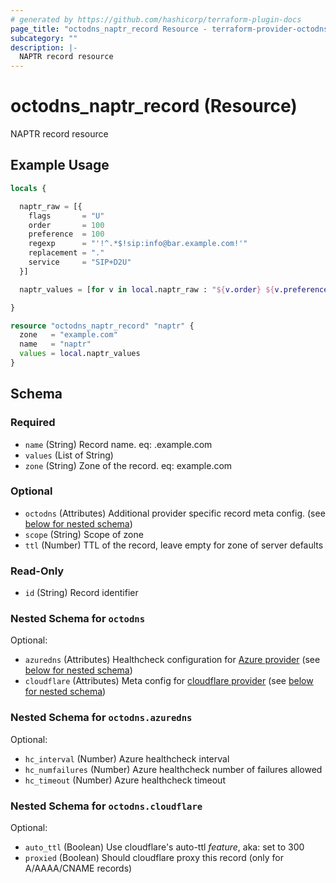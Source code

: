 ```yaml
---
# generated by https://github.com/hashicorp/terraform-plugin-docs
page_title: "octodns_naptr_record Resource - terraform-provider-octodns"
subcategory: ""
description: |-
  NAPTR record resource
---
```


# octodns_naptr_record (Resource)

NAPTR record resource

## Example Usage

```terraform
locals {

  naptr_raw = [{
    flags       = "U"
    order       = 100
    preference  = 100
    regexp      = "'!^.*$!sip:info@bar.example.com!'"
    replacement = "."
    service     = "SIP+D2U"
  }]

  naptr_values = [for v in local.naptr_raw : "${v.order} ${v.preference} ${v.flags} ${v.service} ${v.regexp} ${v.replacement}"]

}

resource "octodns_naptr_record" "naptr" {
  zone   = "example.com"
  name   = "naptr"
  values = local.naptr_values
}
```

<!-- schema generated by tfplugindocs -->
## Schema

### Required

- `name` (String) Record name. eq: <name>.example.com
- `values` (List of String)
- `zone` (String) Zone of the record. eq: example.com

### Optional

- `octodns` (Attributes) Additional provider specific record meta config. (see [below for nested schema](#nestedatt--octodns))
- `scope` (String) Scope of zone
- `ttl` (Number) TTL of the record, leave empty for zone of server defaults

### Read-Only

- `id` (String) Record identifier

<a id="nestedatt--octodns"></a>
### Nested Schema for `octodns`

Optional:

- `azuredns` (Attributes) Healthcheck configuration for [Azure provider](https://github.com/octodns/octodns-azure/?tab=readme-ov-file#healthchecks) (see [below for nested schema](#nestedatt--octodns--azuredns))
- `cloudflare` (Attributes) Meta config for [cloudflare provider](https://github.com/octodns/octodns-cloudflare/?tab=readme-ov-file#configuration) (see [below for nested schema](#nestedatt--octodns--cloudflare))

<a id="nestedatt--octodns--azuredns"></a>
### Nested Schema for `octodns.azuredns`

Optional:

- `hc_interval` (Number) Azure healthcheck interval
- `hc_numfailures` (Number) Azure healthcheck number of failures allowed
- `hc_timeout` (Number) Azure healthcheck timeout


<a id="nestedatt--octodns--cloudflare"></a>
### Nested Schema for `octodns.cloudflare`

Optional:

- `auto_ttl` (Boolean) Use cloudflare's auto-ttl *feature*, aka: set to 300
- `proxied` (Boolean) Should cloudflare proxy this record (only for A/AAAA/CNAME records)
